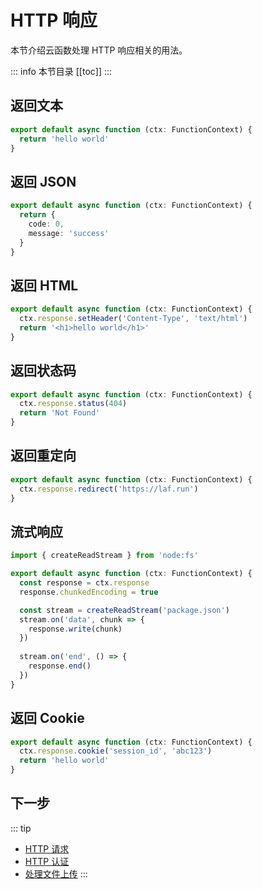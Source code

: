 

# HTTP 响应

本节介绍云函数处理 HTTP 响应相关的用法。

::: info 本节目录
[[toc]]
:::

## 返回文本

```typescript
export default async function (ctx: FunctionContext) {
  return 'hello world'
}
```

## 返回 JSON

```typescript
export default async function (ctx: FunctionContext) {
  return {
    code: 0,
    message: 'success'
  }
}
```

## 返回 HTML

```typescript
export default async function (ctx: FunctionContext) {
  ctx.response.setHeader('Content-Type', 'text/html')
  return '<h1>hello world</h1>'
}
```

## 返回状态码

```typescript
export default async function (ctx: FunctionContext) {
  ctx.response.status(404)
  return 'Not Found'
}
```

## 返回重定向

```typescript
export default async function (ctx: FunctionContext) {
  ctx.response.redirect('https://laf.run')
}
```


## 流式响应

```typescript
import { createReadStream } from 'node:fs'

export default async function (ctx: FunctionContext) {
  const response = ctx.response
  response.chunkedEncoding = true

  const stream = createReadStream('package.json')
  stream.on('data', chunk => {
    response.write(chunk)
  })
  
  stream.on('end', () => {
    response.end()
  })
}
```


## 返回 Cookie
  
```typescript
export default async function (ctx: FunctionContext) {
  ctx.response.cookie('session_id', 'abc123')
  return 'hello world'
}
```

## 下一步
::: tip
- [HTTP 请求](./request.md)
- [HTTP 认证](./auth.md)
- [处理文件上传](./files.md)
:::


